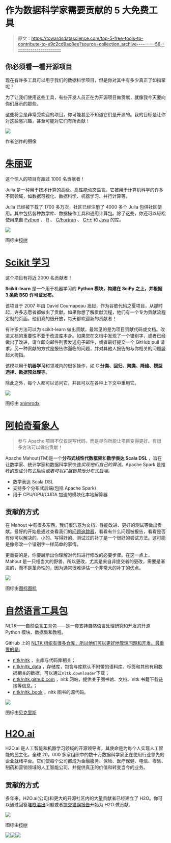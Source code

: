 # 作为数据科学家需要贡献的 5 大免费工具

> 原文：<https://towardsdatascience.com/top-5-free-tools-to-contribute-to-e9c2cd9ac8ee?source=collection_archive---------56----------------------->

## 你必须看一看开源项目

现在有许多工具可以用于我们的数据科学项目，但是你对其中有多少真正了如指掌呢？

为了让我们使用这些工具，有些开发人员正在为开源项目做贡献，就像我今天要向你们展示的那些。

这些将会是非常受欢迎的项目，你可能甚至不知道它们是开源的。我的目标是让你对这些感兴趣，甚至可能对它们有所贡献！

![](img/0939cf62e105f93c290ee0f59dc40e0f.png)

作者创作的图像

# [朱丽亚](https://github.com/JuliaLang/julia)

这个惊人的项目有超过 1000 名贡献者！

Julia 是一种用于技术计算的高级、高性能动态语言。它被用于计算机科学的许多不同领域，如数据可视化、数据科学、机器学习、并行计算等。

Julia 已经被下载了 1700 多万次，社区已经注册了 4000 多个 Julia 包供社区使用。其中包括各种数学库、数据操作工具和通用计算包。除了这些，你还可以轻松使用来自 [Python](https://github.com/JuliaPy/PyCall.jl) 、 [R](https://github.com/JuliaInterop/RCall.jl) 、 [C/Fortran](https://docs.julialang.org/en/v1/manual/calling-c-and-fortran-code/#Calling-C-and-Fortran-Code-1) 、 [C++](https://github.com/Keno/Cxx.jl) 和 [Java](https://github.com/JuliaInterop/JavaCall.jl) 的库。

![](img/fe2908e0f3e40ba2320f6c0e6e923f96.png)

图标由[桉树](https://creativemarket.com/eucalyp)

# [Scikit 学习](https://github.com/scikit-learn/scikit-learn)

这个项目有将近 2000 名贡献者！

**Scikit-learn** 是一个用于机器学习的 **Python 模块，构建在 SciPy 之上，并根据 3 条款 BSD 许可证发布。**

该项目于 2007 年由 David Cournapeau 发起，作为谷歌代码之夏项目，从那时起，许多志愿者都做出了贡献。如果你想了解贡献流程，他们有一个专为贡献流程定制的页面。他们真的很开放，每天都欢迎新的贡献者！

有许多方法可以为 scikit-learn 做出贡献，最常见的是为项目贡献代码或文档。改进文档的重要性不亚于改进库本身。如果您在文档中发现了一个错别字，或者已经做出了改进，请立即向邮件列表发送电子邮件，或者最好提交一个 GitHub pull 请求。另一种贡献的方式是报告你面临的问题，并对其他人报告的与你相关的问题竖起大拇指。

该模块用于**机器学习**和领域内的很多操作，如 C **分类、回归、聚类、降维、模型选择、数据预处理**等。

除此之外，每个人都可以访问它，并且可以在各种上下文中重用它。

![](img/34fb8a383c8c5da77d5c518f78f77c62.png)

图标由 [xnimrodx](https://www.flaticon.com/free-icon/data_2782187?term=data&page=1&position=20)

# [阿帕奇看象人](http://mahout.apache.org/)

> 参与 Apache 项目不仅仅是写代码，而是尽你所能让项目变得更好。有很多方法可以做出贡献！

Apache Mahout(TM)是一个**分布式线性代数框架**和**数学表达 Scala DSL** ，旨在让数学家、统计学家和数据科学家快速*实现他们自己的算法*。Apache Spark 是推荐的现成分布式后端*或者可以扩展到其他分布式后端。*

*   数学表达 Scala DSL
*   支持多个分布式后端(包括 Apache Spark)
*   用于 CPU/GPU/CUDA 加速的模块化本地解算器

## 贡献的方式

在 Mahout 中有很多东西，我们很乐意为文档、性能改进、更好的测试等做出贡献。最好的开始是通过查看我们的[问题追踪器](https://issues.apache.org/jira/browse/MAHOUT)，看看有什么问题被报告，看看是否有你可以解决的。小的、写得好的、测试过的补丁是一个很好的尝试方法。这可能是像修改一个错别字一样简单的事情。

更重要的是，你要展示出你理解对代码进行修改的必要步骤。在这一点上，Mahout 是一只相当大的野兽，所以更改，尤其是来自非提交者的更改，需要是渐进的，而不是革命性的，因为通常很难评估一个非常大的补丁的优点。

![](img/f79f123dc8961f3c8cd79e9c31b7057f.png)

图标由[图标图标](https://smashicons.com/)

# [自然语言工具包](https://github.com/nltk/nltk)

NLTK——自然语言工具包——是一套支持自然语言处理研究和开发的开源 Python 模块、数据集和教程。

GitHub 上的 [NLTK 组织有很多仓库，所以他们可以更好地管理问题和开发。最重要的是:](https://github.com/nltk)

*   [nltk/nltk](https://github.com/nltk/nltk/) ，主库与代码库相关；
*   [nltk/nltk_data](https://github.com/nltk/nltk_data) ，存储库，包含与库默认不附带的语料库、标签和其他有用数据相关的数据，可以通过`nltk.downloader`下载；
*   [nltk/nltk.github.com](https://github.com/nltk/nltk.github.com) ，nltk 网站，提供关于图书馆、文档、nltk 书籍下载链接等信息。；
*   [nltk/nltk_book](https://github.com/nltk/nltk_book) ，nltk 图书的源代码。

![](img/8b82bfcc4aed48b177b2100bdde11689.png)

图标由[贝克里斯](https://www.flaticon.com/authors/becris)

# [H2O.ai](https://github.com/h2oai)

H2O.ai 是人工智能和机器学习领域的开源领导者，其使命是为每个人实现人工智能的民主化。全球 20，000 多家组织中的数十万数据科学家正在使用行业领先的企业就绪平台。它们使每个公司都成为金融服务、保险、医疗保健、电信、零售、制药和营销领域的人工智能公司，并提供真正的价值和转变当今的业务。

## 贡献的方式

多年来，H2O.ai(公司)和更大的开源社区内的大量贡献者已经建立了 H2O。你可以通过回答[堆栈溢出](http://stackoverflow.com/questions/tagged/h2o)问题或者[提交错误报告](https://0xdata.atlassian.net/projects/PUBDEV/issues)开始为 H2O 做贡献。

![](img/0bbe7b820377346e085558ac29135469.png)

图标由[桉树](https://www.flaticon.com/authors/eucalyp)

[![](img/361f4e94e2004c63ff7ad40d3508d051.png)](http://medium.com/@lazar.gugleta)[![](img/f741e38b33e14bcb84de599939533b54.png)](https://twitter.com/LazarGugleta)[![](img/4be80796da84a6ce0d0e48abc1800a24.png)](https://www.linkedin.com/in/lazargugleta/)